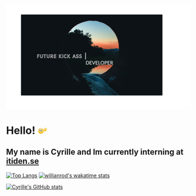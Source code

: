 [![Header](https://github.com/CyrilleKolle/CyrilleKolle/blob/main/readme.jpg "Header")](https://cyrillekolle.github.io/)

# Hello! <img src="https://github.com/CyrilleKolle/CyrilleKolle/blob/main/tenor.gif" width="30px">

## My name is Cyrille and Im currently interning at [itiden.se](itiden.se)

[![Top Langs](https://github-readme-stats.vercel.app/api/top-langs/?username=CyrilleKolle)](https://github.com/anuraghazra/github-readme-stats)
[![willianrod's wakatime stats](https://github-readme-stats.vercel.app/api/wakatime?username=CyrilleKolle&layout=compact)](https://github.com/anuraghazra/github-readme-stats)

[![Cyrille's GitHub stats](https://github-readme-stats.vercel.app/api?username=CyrilleKolle&count_private=true&show_icons=truetheme=radical)](https://github.com/CyrilleKolle/github-readme-stats)

